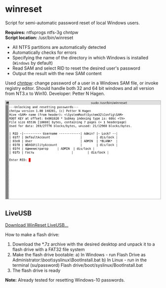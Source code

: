 # winreset
Script for semi-automatic password reset of local Windows users.

**Requires:** ntfsprogs ntfs-3g chntpw  
**Script location:** /usr/bin/winreset

+ All NTFS partitions are automatically detected
+ Automatically checks for errors
+ Specifying the name of the directory in which Windows is installed (`Windows` by default)
+ Read SAM and select RID to reset the desired user's password
+ Output the result with the new SAM content

Used [chntpw](http://www.chntpw.com/): change password of a user in a Windows SAM file,
or invoke registry editor. Should handle both 32 and 64 bit windows and
all version from NT3.x to Win10. Developer: Petter N Hagen.  

![](https://github.com/AKotov-dev/WinReset/blob/main/ScreenShot1.png)  

## LiveUSB
[Download WinReset LiveUSB...](https://cloud.mail.ru/public/sNho/qWbbDc9fn)

How to make a flash drive:
1. Download the *.7z archive with the desired desktop and unpack it to a flash drive with a FAT32 file system
2. Make the flash drive bootable:
     a) In Windows - run Flash Drive as Administrator:\boot\syslinux\BootInstall.bat
     b) In Linux - run in the terminal (su/password) Flash drive/boot/syslinux/BootInstall.bat
3. The flash drive is ready

**Note:** Already tested for resetting Windows-10 passwords.